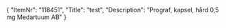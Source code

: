 {
  "ItemNr": "118451",
  "Title": "test",
  "Description": "Prograf, kapsel, hård 0,5 mg Medartuum AB"
}